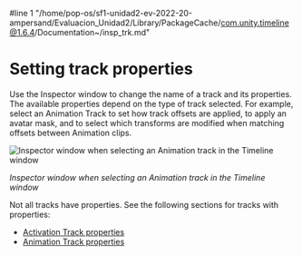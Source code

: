 #line 1 "/home/pop-os/sf1-unidad2-ev-2022-20-ampersand/Evaluacion_Unidad2/Library/PackageCache/com.unity.timeline@1.6.4/Documentation~/insp_trk.md"
# Setting track properties

Use the Inspector window to change the name of a track and its properties. The available properties depend on the type of track selected. For example, select an Animation Track to set how track offsets are applied, to apply an avatar mask, and to select which transforms are modified when matching offsets between Animation clips.

![Inspector window when selecting an Animation track in the Timeline window](images/timeline_inspector_animation_track.png)

_Inspector window when selecting an Animation track in the Timeline window_

Not all tracks have properties. See the following sections for tracks with properties:

* [Activation Track properties](insp_trk_act.md)
* [Animation Track properties](insp_trk_anim.md)
